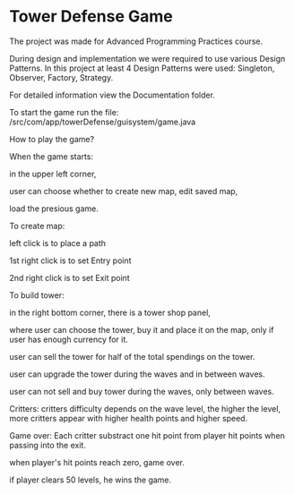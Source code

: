 # Tower Defense Game
The project was made for Advanced Programming Practices course.

During design and implementation we were required to use various Design Patterns.
In this project at least 4 Design Patterns were used: Singleton, Observer, Factory, Strategy.

For detailed information view the Documentation folder.

To start the game run the file:
/src/com/app/towerDefense/guisystem/game.java

How to play the game?

When the game starts:

in the upper left corner,

user can choose whether to create new map, edit saved map,

load the presious game.

To create map:

left click is to place a path

1st right click is to set Entry point

2nd right click is to set Exit point

To build tower:

in the right bottom corner, there is a tower shop panel,

where user can choose the tower, buy it and place it on the map, only if user has enough currency for it.

user can sell the tower for half of the total spendings on the tower.

user can upgrade the tower during the waves and in between waves.

user can not sell and buy tower during the waves, only between waves.

Critters:
      critters difficulty depends on the wave level, the higher the level, more critters appear with higher health points and higher speed.

Game over:
      Each critter substract one hit point from player hit points when passing into the exit.

when player's hit points reach zero, game over.

if player clears 50 levels, he wins the game.
